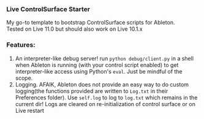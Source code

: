 ### Live ControlSurface Starter

My go-to template to bootstrap ControlSurface scripts for Ableton.  
Tested on Live 11.0 but should also work on Live 10.1.x

### Features:
1. An interpreter-like debug server! run ```python debug/client.py``` in a shell when Ableton is running (with your control script enabled) to get interpreter-like access using Python's ```eval```. Just be mindful of the scope.
2. Logging. AFAIK, Ableton does not provide an easy way to do custom logging(the functions provided are written to ```Log.txt``` in their Preferences folder).
Use ```self.log``` to log to ```log.txt``` which remains in the current dir! Logs are cleared on re-initialization of control surface or on Live restart
